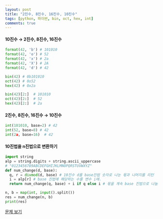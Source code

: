 ```yaml
---
layout: post
title: "2진수, 8진수, 16진수, 10진수"
tags: [python, 파이썬, bin, oct, hex, int]
comments: true
---
```


#### 10진수 → 2진수, 8진수, 16진수

```python
format(42, 'b') # 101010
format(42, 'o') # 52
format(42, 'x') # 2a
format(42, 'X') # 2A
format(42, 'd') # 42

bin(42) # 0b101010
oct(42) # 0o52
hex(42) # 0x2a

bin(42)[2:]  # 101010
oct(42)[2:]  # 52
hex(42)[2:]  # 2a
```

#### 2진수, 8진수, 16진수 → 10진수

```python
int(101010, base=2) # 42
int(52, base=8) # 42
int(2a, base=16)  # 42
```

#### 10진법을 n진법으로 변환하기

```python
import string
alp = string.digits + string.ascii_uppercase
# "0123456789ABCDEFGHIJKLMNOPQRSTUVWXYZ"
def num_change(d, base):
  q, r = divmod(d, base) # 10진수 d를 base진법 숫자로 나눈 몫과 나머지를 리턴
  i = alp[r] # base 진법에 해당하는 수를 변수 i에.
  return num_change(q, base) + i if q else i # 몫을 계속 base 진법으로 나눔. 몫이 0이 될 때까지.

n, b = map(int, input().split())
res = num_change(n, b)
print(res)
```

[문제 보기](https://www.acmicpc.net/problem/11005)
